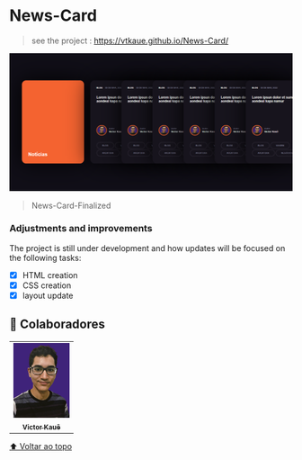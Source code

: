 # News-Card

> see the project : https://vtkaue.github.io/News-Card/

<img src="./assets/project-finalized.png"  widht="250px" alt="News-Card-image">

>  News-Card-Finalized

### Adjustments and improvements

The project is still under development and how updates will be focused on the following tasks:

- [x] HTML creation
- [x] CSS creation
- [x] layout update

## 🤝 Colaboradores


<table>
  <tr>
    <td align="center">
      <a href="#">
        <img src="./assets/myprofile.png" width="100px;" alt="Photo Victor Kauê on GitHub"/><br>
        <sub>
          <b>Victor Kauê</b>
        </sub>
      </a>
    </td>
  </tr>
</table>




[⬆ Voltar ao topo](#nome-do-projeto)<br>
